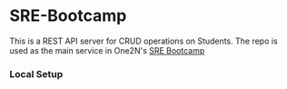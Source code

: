 # SRE-Bootcamp

This is a REST API server for CRUD operations on Students. The repo is used as the main service in One2N's [SRE Bootcamp](https://playbook.one2n.in/sre-bootcamp/sre-bootcamp-exercises)

### Local Setup
